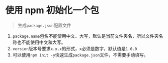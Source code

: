 # 使用 npm 初始化一个包
>生成`package.json`配置文件
1. `package.name`包名不能使用中文、大写，默认是当前文件夹名，所以文件夹名称也不能使用中文和大写。
2. `version`版本号要求`x.x.x`的形式，`x`必须是数字，默认值是`1.0.0`
3. 可以使用`npm init -y`快速生成`package.json`文件，不需要手动填写。

